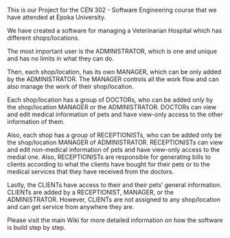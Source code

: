 This is our Project for the CEN 302 - Software Engineering course that we have attended at Epoka University.

We have created a software for managing a Veterinarian Hospital which has different shops/locations.

The most important user is the ADMINISTRATOR, which is one and unique and has no limits in what they can do.

Then, each shop/location, has its own MANAGER, which can be only added by the ADMINISTRATOR. The MANAGER controls all the work flow and can also manage the work of their shop/location. 

Each shop/location has a group of DOCTORs, who can be added only by the shop/location MANAGER or the ADMINISTRATOR. DOCTORs can view and edit medical information of pets and have view-only access to the other information of them.

Also, each shop has a group of RECEPTIONISTs, who can be added only be the shop/location MANAGER of ADMINISTRATOR. RECEPTIONISTs can view and edit non-medical information of pets and have view-only access to the medial one. Also, RECEPTIONISTs are responsible for generating bills to clients according to what the clients have bought for their pets or to the medical services that they have received from the doctors. 

Lastly, the CLIENTs have access to their and their pets’ general information. CLIENTs are added by a RECEPTIONIST, MANAGER, or the ADMINISTRATOR. However, CLIENTs are not assigned to any shop/location and can get service from anywhere they are. 

Please visit the main Wiki for more detailed information on how the software is build step by step.
